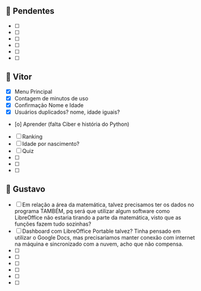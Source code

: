 
## 🔹 Pendentes
- [ ]
- [ ]
- [ ]
- [ ]
- [ ]
- [ ]

## 🔹 Vitor
- [x] Menu Principal
- [x] Contagem de minutos de uso
- [x] Confirmação Nome e Idade
- [x] Usuários duplicados? nome, idade iguais?
- [o] Aprender (falta Ciber e história do Python)
- [ ] Ranking
- [ ] Idade por nascimento?
- [ ] Quiz
- [ ]
- [ ]
- [ ]

## 🔹 Gustavo
- [ ] Em relação a área da matemática, talvez precisamos ter os dados no programa TAMBÉM, pq será que utilizar algum software como LibreOffice não estaria tirando a parte da matemática, visto que as funções fazem tudo sozinhas?
- [ ] Dashboard com LibreOffice Portable talvez? Tinha pensado em utilizar o Google Docs, mas precisariamos manter conexão com internet na máquina e sincronizado com a nuvem, acho que não compensa.
- [ ]
- [ ]
- [ ]
- [ ]
- [ ]
- [ ]